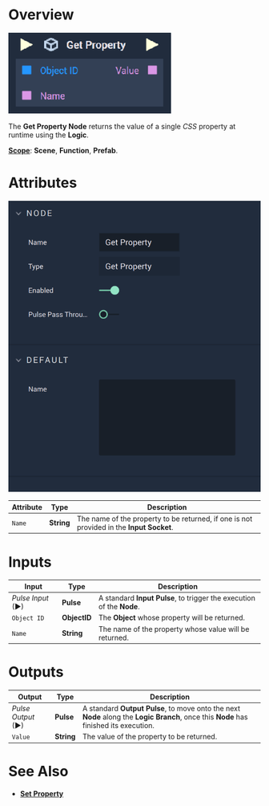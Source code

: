 # Overview

![The Get Property Node.](../../../.gitbook/assets/getproperty.png)

The **Get Property Node** returns the value of a single *CSS* property at runtime using the **Logic**.

[**Scope**](../../overview.md#scopes): **Scene**, **Function**, **Prefab**.

# Attributes

![The Get Property Node Attributes.](../../../.gitbook/assets/getpropertyattributes.png)

|Attribute|Type|Description|
|---|---|---|
|`Name`|**String**|The name of the property to be returned, if one is not provided in the **Input Socket**.|

# Inputs

|Input|Type|Description|
|---|---|---|
|*Pulse Input* (►)|**Pulse**|A standard **Input Pulse**, to trigger the execution of the **Node**.|
|`Object ID`|**ObjectID**|The **Object** whose property will be returned.|
|`Name`|**String**|The name of the property whose value will be returned.|


# Outputs

|Output|Type|Description|
|---|---|---|
|*Pulse Output* (►)|**Pulse**|A standard **Output Pulse**, to move onto the next **Node** along the **Logic Branch**, once this **Node** has finished its execution.|
|`Value`|**String**|The value of the property to be returned.|


# See Also

* [**Set Property**](set-property.md)